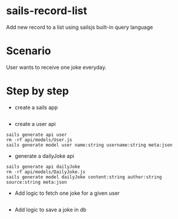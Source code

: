 # sails-record-list
Add new record to a list using sailsjs built-in query language

# Scenario
User wants to receive one joke everyday.

# Step by step

* create a sails app
```
```

* create a user api
```
sails generate api user
rm -rf api/models/User.js
sails generate model user name:string username:string meta:json
```

* generate a dailyJoke api
```
sails generate api dailyJoke
rm -rf api/models/DailyJoke.js
sails generate model dailyJoke content:string author:string source:string meta:json
```

* Add logic to fetch one joke for a given user
```
```

* Add logic to save a joke in db
```
```
